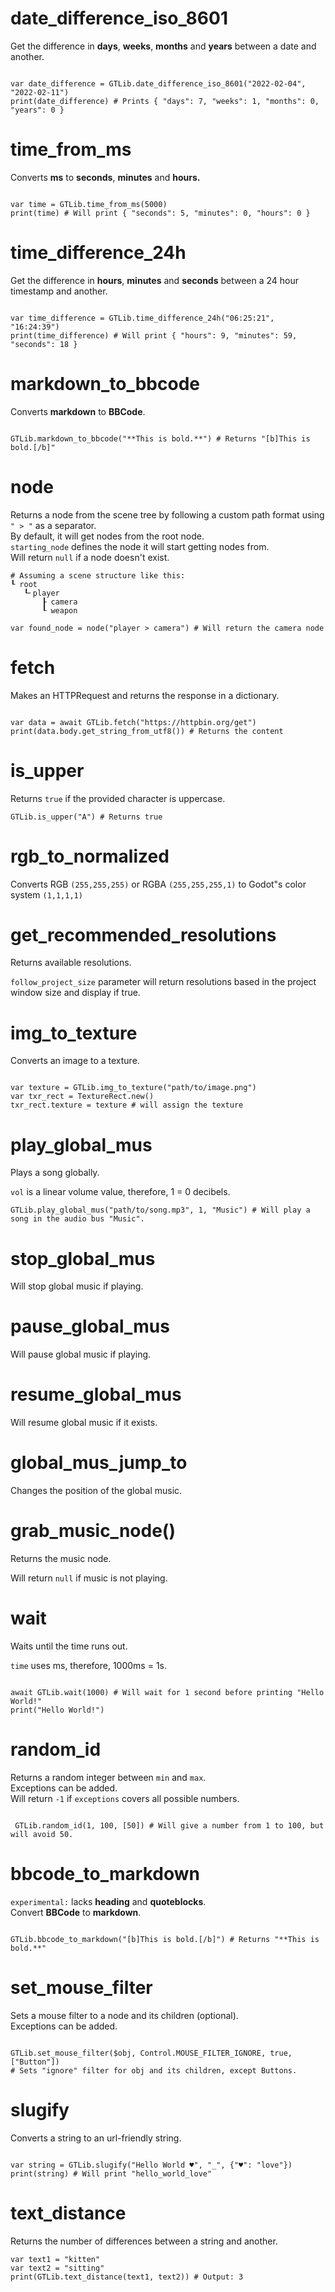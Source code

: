 # date_difference_iso_8601

Get the difference in **days**, **weeks**, **months** and **years** between a date and another.

```gdscript

var date_difference = GTLib.date_difference_iso_8601("2022-02-04", "2022-02-11")
print(date_difference) # Prints { "days": 7, "weeks": 1, "months": 0, "years": 0 }

```

# time_from_ms

Converts **ms** to **seconds**, **minutes** and **hours.**
```gdscript

var time = GTLib.time_from_ms(5000)
print(time) # Will print { "seconds": 5, "minutes": 0, "hours": 0 }

```

# time_difference_24h

Get the difference in **hours**, **minutes** and **seconds** between a 24 hour timestamp and another.

```gdscript

var time_difference = GTLib.time_difference_24h("06:25:21", "16:24:39")
print(time_difference) # Will print { "hours": 9, "minutes": 59, "seconds": 18 }

```

# markdown_to_bbcode

Converts **markdown** to **BBCode**.
```gdscript

GTLib.markdown_to_bbcode("**This is bold.**") # Returns "[b]This is bold.[/b]"

```

# node

Returns a node from the scene tree by following a custom path format using `" > "` as a separator.\
By default, it will get nodes from the root node.\
`starting_node` defines the node it will start getting nodes from.\
Will return `null` if a node doesn't exist.
```gdscript
# Assuming a scene structure like this:
┖ root
   ┖╴player
       ┠ camera 
       ┖ weapon
```
```gdscript
var found_node = node("player > camera") # Will return the camera node
```

# fetch

Makes an HTTPRequest and returns the response in a dictionary.

```gdscript

var data = await GTLib.fetch("https://httpbin.org/get")
print(data.body.get_string_from_utf8()) # Returns the content

```

# is_upper

Returns `true` if the provided character is uppercase.

```gdscript
GTLib.is_upper("A") # Returns true
```

# rgb_to_normalized

 Converts RGB `(255,255,255)` or RGBA `(255,255,255,1)` to Godot"s color system `(1,1,1,1)`

# get_recommended_resolutions

Returns available resolutions.

`follow_project_size` parameter will return resolutions based in the project window size and display if true.

# img_to_texture

Converts an image to a texture.

```gdscript

var texture = GTLib.img_to_texture("path/to/image.png")
var txr_rect = TextureRect.new()
txr_rect.texture = texture # will assign the texture

```

# play_global_mus

Plays a song globally.

`vol` is a linear volume value, therefore, 1 = 0 decibels.
```gdscript
GTLib.play_global_mus("path/to/song.mp3", 1, "Music") # Will play a song in the audio bus "Music".
```

# stop_global_mus

 Will stop global music if playing.

# pause_global_mus

 Will pause global music if playing.

# resume_global_mus

 Will resume global music if it exists.

# global_mus_jump_to

 Changes the position of the global music.

# grab_music_node()

Returns the music node.

Will return `null` if music is not playing.

# wait

Waits until the time runs out.

`time` uses ms, therefore, 1000ms = 1s.
```gdscript

await GTLib.wait(1000) # Will wait for 1 second before printing "Hello World!"
print("Hello World!")

```

# random_id

 Returns a random integer between `min` and `max`.\
 Exceptions can be added.\
  Will return `-1` if `exceptions` covers all possible numbers.
```gdscript

 GTLib.random_id(1, 100, [50]) # Will give a number from 1 to 100, but will avoid 50.

```

# bbcode_to_markdown

 `experimental:` lacks **heading** and **quoteblocks**.\
 Convert **BBCode** to **markdown**.
 ```gdscript

GTLib.bbcode_to_markdown("[b]This is bold.[/b]") # Returns "**This is bold.**"

```

# set_mouse_filter

Sets a mouse filter to a node and its children (optional).\
Exceptions can be added.
```gdscript

GTLib.set_mouse_filter($obj, Control.MOUSE_FILTER_IGNORE, true, ["Button"])
# Sets "ignore" filter for obj and its children, except Buttons.

```

# slugify

Converts a string to an url-friendly string.
```gdscript

var string = GTLib.slugify("Hello World ♥", "_", {"♥": "love"})
print(string) # Will print "hello_world_love"

```

# text_distance

Returns the number of differences between a string and another.
```gdscript
var text1 = "kitten"
var text2 = "sitting"
print(GTLib.text_distance(text1, text2)) # Output: 3
```
